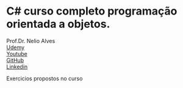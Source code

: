 # C# curso completo programação orientada a objetos.

Prof.Dr. Nelio Alves <br>
[Udemy](https://www.udemy.com/course/programacao-orientada-a-objetos-csharp/) <br>
[Youtube](https://www.youtube.com/c/DevSuperior) <br>
[GitHub](https://github.com/acenelio) <br>
[Linkedin](https://www.linkedin.com/in/nelio-alves/) <br>

Exercicios propostos no curso

